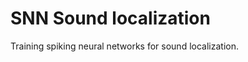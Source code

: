 # SNN Sound localization
<!-- Note that a title is required for the home page by Jupyter Book. -->

Training spiking neural networks for sound localization.
